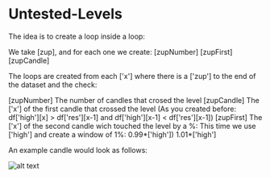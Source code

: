 # Untested-Levels

The idea is to create a loop inside a loop:

We take [zup], and for each one we create: [zupNumber] [zupFirst] [zupCandle]

The loops are created from each  ['x'] where there is a ['zup'] to the end of the dataset and the check:

[zupNumber] The number of candles that crosed the level
[zupCandle] The ['x'] of the first candle that crossed the level (As you created before: df['high'][x] > df['res'][x-1] and df['high'][x-1] < df['res'][x-1])
[zupFirst] The ['x'] of the second candle wich touched the level by a %: This time we use ['high'] and create a window of 1%:
0.99*['high'])        1.01*['high'] 

An example candle would look as follows:

![alt text](https://raw.githubusercontent.com/eyefate/Untested-Levels/master/untested.png?token=AHEMI5AIFVIJXY3P4YERL525F5QD4)
